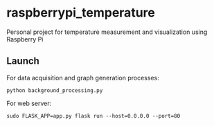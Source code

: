 # raspberrypi_temperature
Personal project for temperature measurement and visualization using Raspberry Pi

## Launch

For data acquisition and graph generation processes:

```
python background_processing.py
```

For web server:

```
sudo FLASK_APP=app.py flask run --host=0.0.0.0 --port=80
```